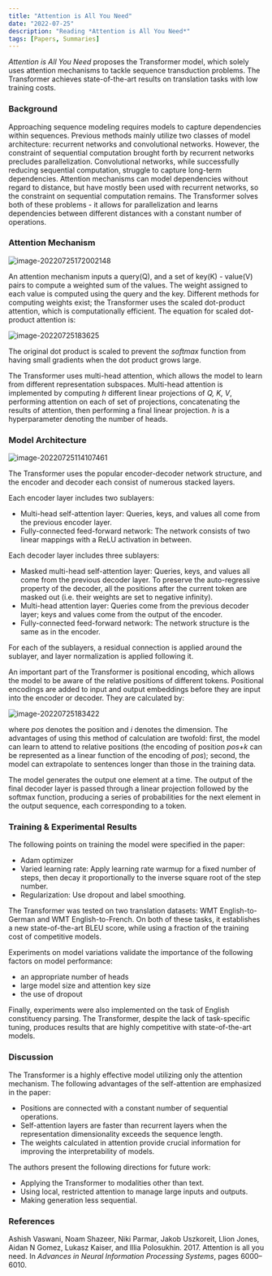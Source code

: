 ```yaml
---
title: "Attention is All You Need"
date: "2022-07-25"
description: "Reading *Attention is All You Need*"
tags: [Papers, Summaries]
---
```


*Attention is All You Need* proposes the Transformer model, which solely uses attention mechanisms to tackle sequence transduction problems. The Transformer achieves state-of-the-art results on translation tasks with low training costs.



### Background

Approaching sequence modeling requires models to capture dependencies within sequences. Previous methods mainly utilize two classes of model architecture: recurrent networks and convolutional networks. However, the constraint of sequential computation brought forth by recurrent networks precludes parallelization. Convolutional networks, while successfully reducing sequential computation, struggle to capture long-term dependencies.  Attention mechanisms can model dependencies without regard to distance, but have mostly been used with recurrent networks, so the constraint on sequential computation remains. The Transformer solves both of these problems - it allows for parallelization and learns dependencies between different distances with a constant number of operations.



### Attention Mechanism

![image-20220725172002148](/images/image-20220725172002148.png)

An attention mechanism inputs a query(Q), and a set of key(K) - value(V) pairs to compute a weighted sum of the values. The weight assigned to each value is computed using the query and the key. Different methods for computing weights exist; the Transformer uses the scaled dot-product attention, which is computationally efficient. The equation for scaled dot-product attention is:

![image-20220725183625](/images/20220725183625.png)

The original dot product is scaled to prevent the *softmax* function from having small gradients when the dot product grows large.

The Transformer uses multi-head attention, which allows the model to learn from different representation subspaces. Multi-head attention is implemented by computing *h* different linear projections of *Q, K, V*, performing attention on each of set of projections, concatenating the results of attention, then performing a final linear projection. *h* is a hyperparameter denoting the number of heads.



### Model Architecture

![image-20220725114107461](/images/image-20220725114107461.png)

The Transformer uses the popular encoder-decoder network structure, and the encoder and decoder each consist of numerous stacked layers.

Each encoder layer includes two sublayers:

- Multi-head self-attention layer: Queries, keys, and values all come from the previous encoder layer.
- Fully-connected feed-forward network: The network consists of two linear mappings with a ReLU activation in between.

Each decoder layer includes three sublayers:

- Masked multi-head self-attention layer: Queries, keys, and values all come from the previous decoder layer. To preserve the auto-regressive property of the decoder, all the positions after the current token are masked out (i.e. their weights are set to negative infinity).
- Multi-head attention layer: Queries come from the previous decoder layer; keys and values come from the output of the encoder.
- Fully-connected feed-forward network: The network structure is the same as in the encoder.

For each of the sublayers, a residual connection is applied around the sublayer, and layer normalization is applied following it.

An important part of the Transformer is positional encoding, which allows the model to be aware of the relative positions of different tokens. Positional encodings are added to input and output embeddings before they are input into the encoder or decoder. They are calculated by:

![image-20220725183422](/images/20220725183422.png)

where *pos* denotes the position and *i* denotes the dimension. The advantages of using this method of calculation are twofold: first, the model can learn to attend to relative positions (the encoding of position *pos+k* can be represented as a linear function of the encoding of *pos*); second, the model can extrapolate to sentences longer than those in the training data.

The model generates the output one element at a time. The output of the final decoder layer is passed through a linear projection followed by the softmax function, producing a series of probabilities for the next element in the output sequence, each corresponding to a token.



### Training & Experimental Results

The following points on training the model were specified in the paper:

- Adam optimizer
- Varied learning rate: Apply learning rate warmup for a fixed number of steps, then decay it proportionally to the inverse square root of the step number.
- Regularization: Use dropout and label smoothing.

The Transformer was tested on two translation datasets: WMT English-to-German and WMT English-to-French. On both of these tasks, it establishes a new state-of-the-art BLEU score, while using a fraction of the training cost of competitive models.

Experiments on model variations validate the importance of the following factors on model performance:

- an appropriate number of heads
- large model size and attention key size
- the use of dropout

Finally, experiments were also implemented on the task of English constituency parsing. The Transformer, despite the lack of task-specific tuning, produces results that are highly competitive with state-of-the-art models.



### Discussion

The Transformer is a highly effective model utilizing only the attention mechanism. The following advantages of the self-attention are emphasized in the paper: 

- Positions are connected with a constant number of sequential operations.
- Self-attention layers are faster than recurrent layers when the representation dimensionality exceeds the sequence length.
- The weights calculated in attention provide crucial information for improving the interpretability of models.

The authors present the following directions for future work:

- Applying the Transformer to modalities other than text.
- Using local, restricted attention to manage large inputs and outputs.
- Making generation less sequential.



### References

Ashish Vaswani, Noam Shazeer, Niki Parmar, Jakob Uszkoreit, Llion Jones, Aidan N Gomez, Lukasz Kaiser, and Illia Polosukhin. 2017. Attention is all you need. In *Advances in Neural Information Processing Systems*, pages 6000–6010.
